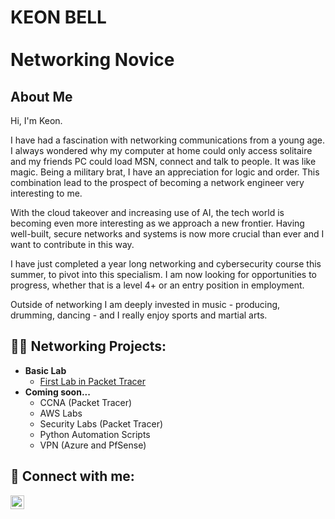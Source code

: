 <h1>KEON BELL<br/><br/>
  Networking Novice</h1>

<h2>About Me</h2>

Hi, I'm Keon.

I have had a fascination with networking communications from a young age. I always wondered why my computer at home could only access solitaire and my friends PC could load MSN, connect and talk to people. It was like magic. Being a military brat, I have an appreciation for logic and order. This combination lead to the prospect of becoming a network engineer very interesting to me. 

With the cloud takeover and increasing use of AI, the tech world is becoming even more interesting as we approach a new frontier. Having well-built, secure networks and systems is now more crucial than ever and I want to contribute in this way.

I have just completed a year long networking and cybersecurity course this summer, to pivot into this specialism. I am now looking for opportunities to progress, whether that is a level 4+ or an entry position in employment.

Outside of networking I am deeply invested in music - producing, drumming, dancing - and I really enjoy sports and martial arts.

<h2>👨‍💻 Networking Projects:</h2>

- <b>Basic Lab</b>
  - [First Lab in Packet Tracer](https://github.com/KBsgitz/firstlabLAN/blob/main/README.md)
- <b>Coming soon...</b>
  - CCNA (Packet Tracer)
  - AWS Labs
  - Security Labs (Packet Tracer)
  - Python Automation Scripts
  - VPN (Azure and PfSense)

<h2> 🤳 Connect with me:</h2>

[<img align="left" alt="Keon Bell | LinkedIn" width="22px" src="https://cdn.jsdelivr.net/npm/simple-icons@v3/icons/linkedin.svg" />][linkedin]

[linkedin]: https://www.linkedin.com/in/klblink/

